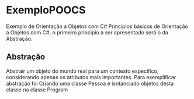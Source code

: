 # ExemploPOOCS
Exemplo de Orientação a Objetos com C#
Principios básicos de Orientação a Objetos com C#, 
o primeiro principio a ser apresentado será o da Abstração.

## Abstração
Abstrair um objeto do mundo real para um contexto especifico, considerando apenas os atributos mais importantes.
Para exemplificar abstração foi Criando uma classe Pessoa e isntanciado objetos desta classe na classe Program
